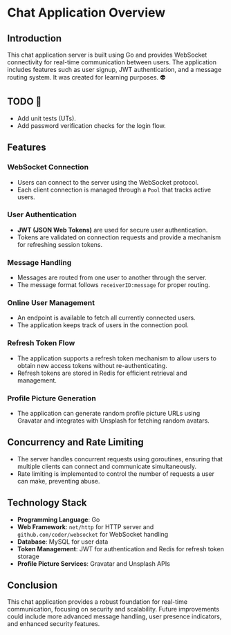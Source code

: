 # Chat Application Overview

## Introduction
This chat application server is built using Go and provides WebSocket connectivity for real-time communication between users. The application includes features such as user signup, JWT authentication, and a message routing system. It was created for learning purposes. :alien:

## TODO :art:
- Add unit tests (UTs).
- Add password verification checks for the login flow.

## Features

### WebSocket Connection
- Users can connect to the server using the WebSocket protocol.
- Each client connection is managed through a `Pool` that tracks active users.

### User Authentication
- **JWT (JSON Web Tokens)** are used for secure user authentication.
- Tokens are validated on connection requests and provide a mechanism for refreshing session tokens.

### Message Handling
- Messages are routed from one user to another through the server.
- The message format follows `receiverID:message` for proper routing.

### Online User Management
- An endpoint is available to fetch all currently connected users.
- The application keeps track of users in the connection pool.

### Refresh Token Flow
- The application supports a refresh token mechanism to allow users to obtain new access tokens without re-authenticating.
- Refresh tokens are stored in Redis for efficient retrieval and management.

### Profile Picture Generation
- The application can generate random profile picture URLs using Gravatar and integrates with Unsplash for fetching random avatars.

## Concurrency and Rate Limiting
- The server handles concurrent requests using goroutines, ensuring that multiple clients can connect and communicate simultaneously.
- Rate limiting is implemented to control the number of requests a user can make, preventing abuse.

## Technology Stack
- **Programming Language**: Go
- **Web Framework**: `net/http` for HTTP server and `github.com/coder/websocket` for WebSocket handling
- **Database**: MySQL for user data
- **Token Management**: JWT for authentication and Redis for refresh token storage
- **Profile Picture Services**: Gravatar and Unsplash APIs

## Conclusion
This chat application provides a robust foundation for real-time communication, focusing on security and scalability. Future improvements could include more advanced message handling, user presence indicators, and enhanced security features.